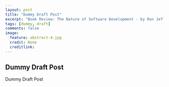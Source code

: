 ```yaml
---
layout: post
title: "Dummy Draft Post"
excerpt: "Book Review: The Nature of Software Development - by Ron Jeffries"
tags: [dummy, draft]
comments: false
image:
  feature: abstract-4.jpg
  credit: None
  creditlink: 
---
```


Dummy Draft Post
----------------

Dummy Draft Post